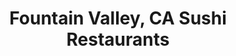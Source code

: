 ---
layout: city
title: Fountain Valley, CA Sushi Restaurants
permalink: /california/fountain-valley/
stateAbbr: CA
stateName: California
cityName: Fountain Valley

---